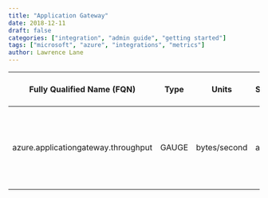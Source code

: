 ```yaml
---
title: "Application Gateway"
date: 2018-12-11
draft: false
categories: ["integration", "admin guide", "getting started"]
tags: ["microsoft", "azure", "integrations", "metrics"]
author: Lawrence Lane
---
```


| Fully Qualified Name (FQN)          | Type  | Units        | Statistic | Min | Max  | Sparse Data Strategy | BASE | CORR | UTIL | Description                                                    |
|-------------------------------------|-------|--------------|-----------|-----|------|----------------------|------|------|------|----------------------------------------------------------------|
| azure.applicationgateway.throughput | GAUGE | bytes/second | average   | 0   | none | none                 | yes  | no   | no   | The number of bytes per second being processed by the gateway. |
